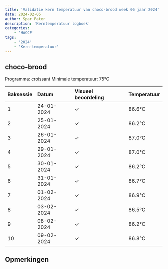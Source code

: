 ```yaml
---
title: 'Validatie kern temperatuur van choco-brood week 06 jaar 2024'
date: 2024-02-05
author: Spar Pater
description: 'Kerntemperatuur logboek'
categories:
    - 'HACCP'
tags:
    - '2024'
    - 'Kern-temperatuur'
---
```


## choco-brood

Programma: croissant
Minimale temperatuur: 75°C

| Baksessie | Datum | Visueel beoordeling | Temperatuur |
|:---|:---|:---|:---|
| 1 | 24-01-2024 | &check; | 86.6°C |
| 2 | 25-01-2024 | &check; | 86.2°C |
| 3 | 26-01-2024 | &check; | 87.0°C |
| 4 | 29-01-2024 | &check; | 87.0°C |
| 5 | 30-01-2024 | &check; | 86.2°C |
| 6 | 31-01-2024 | &check; | 86.7°C |
| 7 | 01-02-2024 | &check; | 86.9°C |
| 8 | 03-02-2024 | &check; | 86.5°C |
| 9 | 08-02-2024 | &check; | 86.2°C |
| 10 | 09-02-2024 | &check; | 86.8°C |

## Opmerkingen


